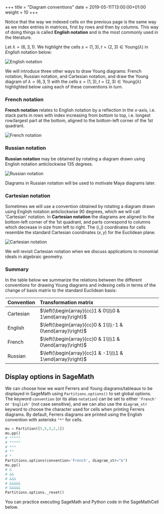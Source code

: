 +++
title = "Diagram conventions"
date =  2019-05-11T13:00:00+01:00
weight = 10
+++

Notice that the way we indexed cells on the previous page is the same way as we index entries in matrices, first by rows and then by columns. This way of doing things is called **English notation** and is the most commonly used in the literature.

Let $\lambda = (6,3,1)$. We highlight the cells $s = (1,3), t = (2,3) \in \mathrm{Young}(\lambda)$ in _English_ notation below:

![English notation](/tutorial-partitions/img/english_notation.png)

We will introduce three other ways to draw Young diagrams: French notation, Russian notation, and Cartesian notation, and draw the Young diagram of $\lambda = (6,3,1)$ with the cells $s = (1,3), t = (2,3) \in \mathrm{Young}(\lambda)$ highlighted below using each of these conventions in turn.

### French notation

**French notation** relates to English notation by a reflection in the $x$-axis, i.e. stack parts in rows with index increasing from bottom to top, i.e. longest row/largest part at the bottom, aligned to the bottom-left corner of the 1st quadrant.

![French notation](/tutorial-partitions/img/french_notation.png)

### Russian notation

**Russian notation** may be obtained by rotating a diagram drawn using English notation anticlockwise 135 degrees.

![Russian notation](/tutorial-partitions/img/russian_notation.png)

Diagrams in Russian notation will be used to motivate Maya diagrams later.

### Cartesian notation

Sometimes we will use a convention obtained by rotating a diagram drawn using English notation anticlockwise 90 degrees, which we will call 'Cartesian' notation. In **Cartesian notation** the diagrams are aligned to the bottom-left corner of the 1st quadrant, and parts correspond to columns which decrease in size from left to right. The $(i,j)$ coordinates for cells resemble the standard Cartesian coordinates $(x,y)$ for the Euclidean plane.

![Cartesian notation](/tutorial-partitions/img/cartesian_notation.png)

We will revisit Cartesian notation when we discuss applications to monomial ideals in algebraic geometry.

### Summary

In the table below we summarize the relations between the different conventions for drawing Young diagrams and indexing cells in terms of the change of basis matrix to the standard Euclidean basis:

| Convention | Transformation matrix |
|:-----------|:----------------------|
| Cartesian | $\left(\begin{array}{cc}1 & 0\\\\0 & 1\end{array}\right)$ |
| English | $\left(\begin{array}{cc}0 & 1\\\\-1 & 0\end{array}\right)$ |
| French | $\left(\begin{array}{cc}0 & 1\\\\1 & 0\end{array}\right)$ |
| Russian | $\left(\begin{array}{cc}1 & -1\\\\1 & 1\end{array}\right)$ |

## Display options in SageMath

We can choose how we want Ferrers and Young diagrams/tableaux to be displayed in SageMath using `Partitions.options()` to set global options. The keyword `convention` (or its alias `notation`) can be set to either `'French'` or `'English'` (not case sensitive), and we can also use the `diagram_str` keyword to choose the character used for cells when printing Ferrers diagrams. By default, Ferrers diagrams are printed using the English convention with asterisks `"*"` for cells. 

```python
mu = Partition([5,5,3,2,1])
mu.pp()
# *****
# *****
# ***
# **
# *
Partitions.options(convention='French', diagram_str="&")
mu.pp()
# &
# &&
# &&&
# &&&&&
# &&&&&
Partitions.options._reset()
```

You can practice executing SageMath and Python code in the SageMathCell below.

<div class="sage">
  <script type="text/x-sage">
mu = Partition([5,5,3,2,1]) # You can edit this code yourself
mu.pp()
Partitions.options(convention='French', diagram_str="&")
mu.pp()
Partitions.options._reset()
  </script>
</div>